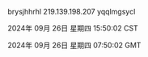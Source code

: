 brysjhhrhl 219.139.198.207 yqqlmgsycl

2024年 09月 26日 星期四 15:50:02 CST

2024年 09月 26日 星期四 07:50:02 GMT
